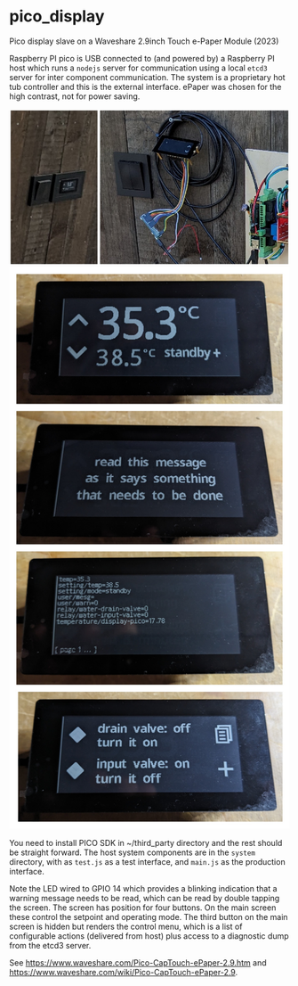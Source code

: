 # pico_display

Pico display slave on a Waveshare 2.9inch Touch e-Paper Module (2023)

Raspberry PI pico is USB connected to (and powered by) a Raspberry PI host
which runs a `nodejs` server for communication using a local `etcd3`
server for inter component communication. The system is a proprietary 
hot tub controller and this is the external interface. ePaper was chosen
for the high contrast, not for power saving.

![Display 1](display_1.jpg)
![Display 2](display_2.jpg)

You need to install PICO SDK in ~/third_party directory and the rest
should be straight forward. The host system components are in the `system`
directory, with as `test.js` as a test interface, and `main.js` as the
production interface.

Note the LED wired to GPIO 14 which provides a blinking indication that
a warning message needs to be read, which can be read by double tapping
the screen. The screen has position for four buttons. On the main screen
these control the setpoint and operating mode. The third button on the
main screen is hidden but renders the control menu, which is a list of 
configurable actions (delivered from host) plus access to a diagnostic
dump from the etcd3 server.

See https://www.waveshare.com/Pico-CapTouch-ePaper-2.9.htm and https://www.waveshare.com/wiki/Pico-CapTouch-ePaper-2.9.
